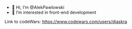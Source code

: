 - 👋 Hi, I’m @AlekPawlowski
- 👀 I’m interested in front-end development

Link to codeWars:
https://www.codewars.com/users/djaskra

<!---
AlekPawlowski/AlekPawlowski is a ✨ special ✨ repository because its `README.md` (this file) appears on your GitHub profile.
You can click the Preview link to take a look at your changes.
--->
